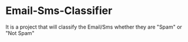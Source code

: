 # Email-Sms-Classifier
It is a project that will classify the Email/Sms whether they are "Spam" or "Not Spam"
